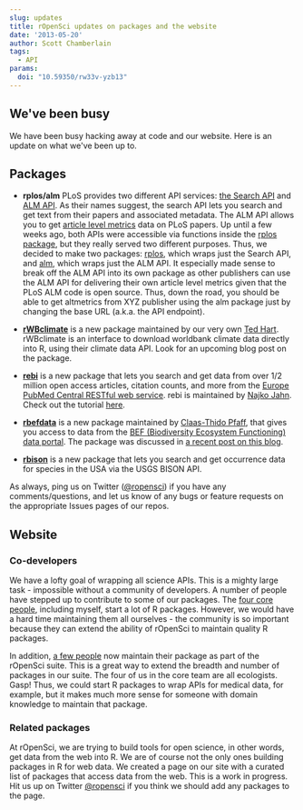```yaml
---
slug: updates
title: rOpenSci updates on packages and the website
date: '2013-05-20'
author: Scott Chamberlain
tags:
  - API
params:
  doi: "10.59350/rw33v-yzb13"
---
```


## We've been busy

We have been busy hacking away at code and our website. Here is an update on what we've been up to.

## Packages

+ **rplos/alm** PLoS provides two different API services: [the Search API][searchapi] and [ALM API][almapi]. As their names suggest, the search API lets you search and get text from their papers and associated metadata. The ALM API allows you to get [article level metrics][manifesto] data on PLoS papers. Up until a few weeks ago, both APIs were accessible via functions inside the [rplos package][rplos], but they really served two different purposes. Thus, we decided to make two packages: [rplos][rplos], which wraps just the Search API, and [alm][alm], which wraps just the ALM API. It especially made sense to break off the ALM API into its own package as other publishers can use the ALM API for delivering their own article level metrics given that the PLoS ALM code is open source. Thus, down the road, you should be able to get altmetrics from XYZ publisher using the alm package just by changing the base URL (a.k.a. the API endpoint).

+ [**rWBclimate**][rwb] is a new package maintained by our very own [Ted Hart][hart]. rWBclimate is an interface to download worldbank climate data directly into R, using their climate data API. Look for an upcoming blog post on the package.

+ [**rebi**][rebi] is a new package that lets you search and get data from over 1/2 million open access articles, citation counts, and more from the [Europe PubMed Central RESTful web service][rest]. rebi is maintained by [Najko Jahn][codevs]. Check out the tutorial [here][rebi_tut].

+ [**rbefdata**][rbef] is a new package maintained by [Claas-Thido Pfaff][codevs], that gives you access to data from the [BEF (Biodiversity Ecosystem Functioning) data portal][befdata]. The package was discussed in [a recent post on this blog][rbefblog].

+ [**rbison**][rbison] is a new package that lets you search and get occurrence data for species in the USA via the USGS BISON API.

As always, ping us on Twitter ([@ropensci][rot]) if you have any comments/questions, and let us know of any bugs or feature requests on the appropriate Issues pages of our repos.

## Website

### Co-developers

We have a lofty goal of wrapping all science APIs. This is a mighty large task - impossible without a community of developers. A number of people have stepped up to contribute to some of our packages. The [four core people][core], including myself, start a lot of R packages. However, we would have a hard time maintaining them all ourselves - the community is so important because they can extend the ability of rOpenSci to maintain quality R packages.

In addition, [a few people][codevs] now maintain their package as part of the rOpenSci suite. This is a great way to extend the breadth and number of packages in our suite. The four of us in the core team are all ecologists. Gasp! Thus, we could start R packages to wrap APIs for medical data, for example, but it makes much more sense for someone with domain knowledge to maintain that package.

### Related packages

At rOpenSci, we are trying to build tools for open science, in other words, get  data from the web into R. We are of course not the only ones building packages in R for web data. We created a page on our site with a curated list of packages that access data from the web. This is a work in progress. Hit us up on Twitter [@ropensci][rot] if you think we should add any packages to the page.


[searchapi]: https://api.plos.org/solr/examples/
[almapi]: https://github.com/articlemetrics/alm/wiki
[rplos]: https://github.com/ropensci/rplos
[alm]: https://github.com/ropensci/alm
[rwb]: https://github.com/ropensci/rWBclimate
[hart]: https://emhart.github.io/
[core]: /about/#devteam
[rot]: https://twitter.com/ropensci
[rbef]: https://github.com/befdata/rbefdata
[rbefblog]: /blog/2013/05/10/introducing-befdata/
[rbison]: https://github.com/ropensci/rbison
[rest]: https://europepmc.org/RestfulWebService
[manifesto]: https://altmetrics.org/manifesto/
[rebi]: https://github.com/ropensci/rebi
[rebi_tut]: https://github.com/ropensci/europepmc/
[codevs]: /community/#community
[befdata]: https://china.befdata.biow.uni-leipzig.de/
[rwbissues]: https://github.com/ropensci/rWBclimate/issues
